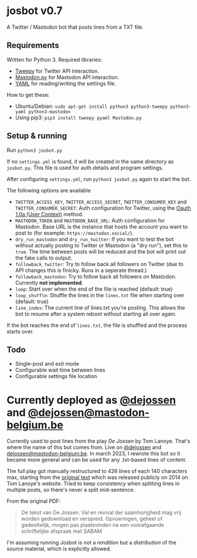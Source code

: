 # josbot v0.7
A Twitter / Mastodon bot that posts lines from a TXT file.

## Requirements
Written for Python 3. Required libraries: 
 * [Tweepy](http://www.tweepy.org/) for Twitter API interaction.
 * [Mastodon.py](https://mastodonpy.readthedocs.io) for Mastodon API interaction.
 * [YAML](http://www.yaml.org/) for reading/writing the settings file. 

How to get these:
 * Ubuntu/Debian: `sudo apt-get install python3 python3-tweepy python3-yaml python3-mastodon`
 * Using pip3: `pip3 install tweepy pyaml Mastodon.py`

## Setup & running
Run ``python3 josbot.py``

If no ``settings.yml`` is found, it will be created in the same directory as ``josbot.py``. This file is used for auth details and program settings.

After configuring ``settings.yml``, run ``python3 josbot.py`` again to start the bot.

The following options are available
 * ``TWITTER_ACCESS_KEY``, ``TWITTER_ACCESS_SECRET``, ``TWITTER_CONSUMER_KEY`` and ``TWITTER_CONSUMER_SECRET``: Auth configuration for Twitter, using the [Oauth 1.0a (User Context)](https://developer.twitter.com/en/docs/tutorials/authenticating-with-twitter-api-for-enterprise/authentication-method-overview#oauth1.0a) method.
 * ``MASTODON_TOKEN`` and ``MASTODON_BASE_URL``: Auth configuration for Mastodon. Base URL is the instance that hosts the account you want to post to (for example: ``https://mastodon.social/``).
 * ``dry_run_mastodon`` and ``dry_run_twitter``: If you want to test the bot without actually posting to Twitter or Mastodon (a "dry run"), set this to ``true``. The time between posts will be reduced and the bot will print out the fake calls to output.
 * ``followback_twitter``: Try to follow back all followers on Twitter (due to API changes this is finicky. Runs in a seperate thread.)
 * ``followback_mastodon``: Try to follow back all followers on Mastodon. Currently **not implemented**.
 * ``loop``: Start over when the end of the file is reached (default: true)
 * ``loop_shuffle``: Shuffle the lines in the `lines.txt` file when starting over (default: true)
 * ``line_index``: The current line of lines.txt you're posting. This allows the bot to resume after a system reboot without starting all over again.

 If the bot reaches the end of `lines.txt`, the file is shuffled and the process starts over.
 
 ## Todo

* Single-post and exit mode
* Configurable wait time between lines
* Configurable settings file location
 
# Currently deployed as [@dejossen](http://twitter.com/dejossen) and [@dejossen@mastodon-belgium.be](https://mastodon-belgium.be/@dejossen)

Currently used to post lines from the play *De Jossen* by Tom Lanoye. That's where the name of this bot comes from. Live on [@dejossen](http://twitter.com/dejossen) and [dejossen@mastodon-belgium.be](https://mastodon-belgium.be/@dejossen). In march 2023, I rewrote this bot so it became more general and can be used for any .txt-based lines of content.

The full play got manually restructured to 426 lines of each 140 characters max, starting from the [original text](https://github.com/Forceflow/josbot/raw/main/De-Jossen.-Val-en-revival-der-saamhorigheid.pdf) which was released publicly on 2014 on Tom Lanoye's website. Tried to keep consistency when splitting lines in multiple posts, so there's never a split mid-sentence.

From the original PDF:

> De tekst van De Jossen. Val en revival der saamhorigheid mag vrij worden gedownload en verspreid.
> Opvoeringen, geheel of gedeeltelijk, mogen pas plaatsvinden na een voorafgaande schriftelijke afspraak
> met SABAM

I'm assuming running Josbot is not a *rendition* but a *distribution* of the source material, which is explicitly allowed.


